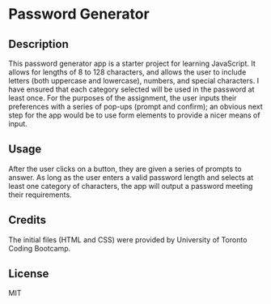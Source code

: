# Password Generator

## Description
This password generator app is a starter project for learning JavaScript.  It allows for lengths of 8 to 128 characters,
and allows the user to include letters (both uppercase and lowercase), numbers, and special characters.  I have ensured
that each category selected will be used in the password at least once.  For the purposes of the assignment, the user
inputs their preferences with a series of pop-ups (prompt and confirm); an obvious next step for the app would be to 
use form elements to provide a nicer means of input.

## Usage
After the user clicks on a button, they are given a series of prompts to answer.  As long as the user enters a valid
password length and selects at least one category of characters, the app will output a password meeting their
requirements.

## Credits
The initial files (HTML and CSS) were provided by University of Toronto Coding Bootcamp.

## License
MIT